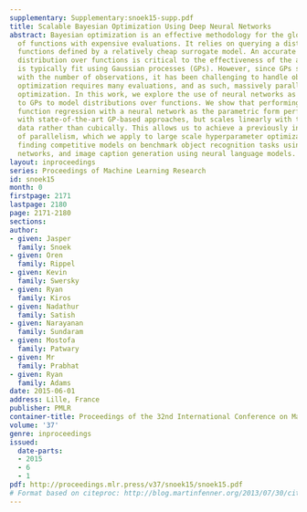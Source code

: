 ```yaml
---
supplementary: Supplementary:snoek15-supp.pdf
title: Scalable Bayesian Optimization Using Deep Neural Networks
abstract: Bayesian optimization is an effective methodology for the global optimization
  of functions with expensive evaluations. It relies on querying a distribution over
  functions defined by a relatively cheap surrogate model. An accurate model for this
  distribution over functions is critical to the effectiveness of the approach, and
  is typically fit using Gaussian processes (GPs). However, since GPs scale cubically
  with the number of observations, it has been challenging to handle objectives whose
  optimization requires many evaluations, and as such, massively parallelizing the
  optimization. In this work, we explore the use of neural networks as an alternative
  to GPs to model distributions over functions. We show that performing adaptive basis
  function regression with a neural network as the parametric form performs competitively
  with state-of-the-art GP-based approaches, but scales linearly with the number of
  data rather than cubically. This allows us to achieve a previously intractable degree
  of parallelism, which we apply to large scale hyperparameter optimization, rapidly
  finding competitive models on benchmark object recognition tasks using convolutional
  networks, and image caption generation using neural language models.
layout: inproceedings
series: Proceedings of Machine Learning Research
id: snoek15
month: 0
firstpage: 2171
lastpage: 2180
page: 2171-2180
sections: 
author:
- given: Jasper
  family: Snoek
- given: Oren
  family: Rippel
- given: Kevin
  family: Swersky
- given: Ryan
  family: Kiros
- given: Nadathur
  family: Satish
- given: Narayanan
  family: Sundaram
- given: Mostofa
  family: Patwary
- given: Mr
  family: Prabhat
- given: Ryan
  family: Adams
date: 2015-06-01
address: Lille, France
publisher: PMLR
container-title: Proceedings of the 32nd International Conference on Machine Learning
volume: '37'
genre: inproceedings
issued:
  date-parts:
  - 2015
  - 6
  - 1
pdf: http://proceedings.mlr.press/v37/snoek15/snoek15.pdf
# Format based on citeproc: http://blog.martinfenner.org/2013/07/30/citeproc-yaml-for-bibliographies/
---
```

